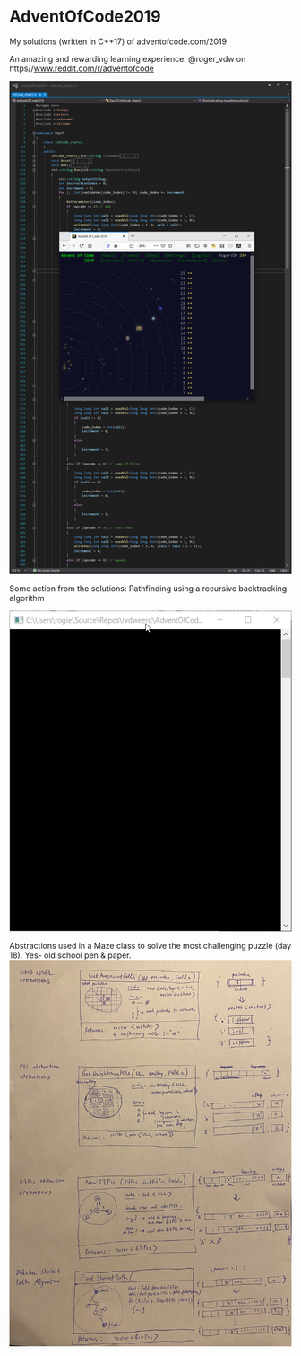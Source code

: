 # AdventOfCode2019
My solutions (written in C++17) of adventofcode.com/2019

An amazing and rewarding learning experience.
@roger_vdw on https//www.reddit.com/r/adventofcode

![Image description](the_end.png)

Some action from the solutions: Pathfinding using a recursive backtracking algorithm

![Pathfinder Day15](pathfinder_day15.gif)

Abstractions used in a Maze class to solve the most challenging puzzle (day 18).
Yes- old school pen & paper.
![Pathfinder Day15](AoC2019_Day18_abstractions.jpg)
